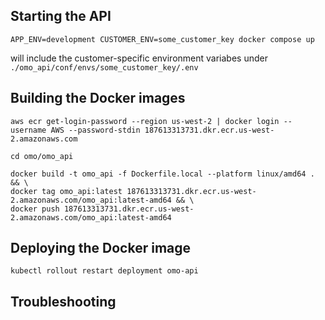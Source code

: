 ## Starting the API

`APP_ENV=development CUSTOMER_ENV=some_customer_key docker compose up`

will include the customer-specific environment variabes under `./omo_api/conf/envs/some_customer_key/.env`


## Building the Docker images


```
aws ecr get-login-password --region us-west-2 | docker login --username AWS --password-stdin 187613313731.dkr.ecr.us-west-2.amazonaws.com

cd omo/omo_api

docker build -t omo_api -f Dockerfile.local --platform linux/amd64 . && \
docker tag omo_api:latest 187613313731.dkr.ecr.us-west-2.amazonaws.com/omo_api:latest-amd64 && \
docker push 187613313731.dkr.ecr.us-west-2.amazonaws.com/omo_api:latest-amd64
```

## Deploying the Docker image
```
kubectl rollout restart deployment omo-api
```

## Troubleshooting
